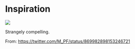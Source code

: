 # Inspiration

![](https://db-feed.s3.amazonaws.com/legacy/DBLM1ZgXoAAD8Ri.jpg:large)

Strangely compelling.

From: https://twitter.com/M_PF/status/869982898153246721